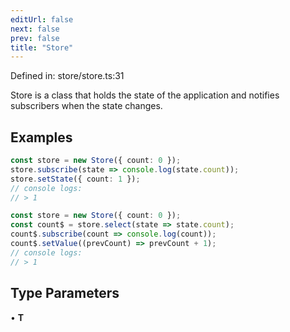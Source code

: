 ```yaml
---
editUrl: false
next: false
prev: false
title: "Store"
---
```


Defined in: store/store.ts:31

Store is a class that holds the state of the application and notifies subscribers when the state changes.

## Examples

```ts
const store = new Store({ count: 0 });
store.subscribe(state => console.log(state.count));
store.setState({ count: 1 });
// console logs:
// > 1
```

```ts
const store = new Store({ count: 0 });
const count$ = store.select(state => state.count);
count$.subscribe(count => console.log(count));
count$.setValue((prevCount) => prevCount + 1);
// console logs:
// > 1
```

## Type Parameters

• **T**
